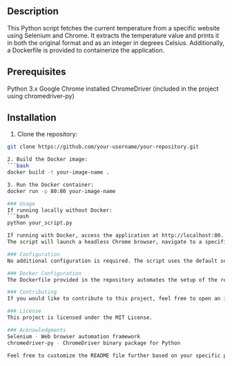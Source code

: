 ## Description
This Python script fetches the current temperature from a specific website using Selenium and Chrome. It extracts the temperature value and prints it in both the original format and as an integer in degrees Celsius. Additionally, a Dockerfile is provided to containerize the application.

## Prerequisites
Python 3.x
Google Chrome installed
ChromeDriver (included in the project using chromedriver-py)

## Installation
1. Clone the repository:
```bash
git clone https://github.com/your-username/your-repository.git

2. Build the Docker image:
```bash
docker build -t your-image-name .

3. Run the Docker container:
docker run -p 80:80 your-image-name

### Usage
If running locally without Docker:
```bash
python your_script.py

If running with Docker, access the application at http://localhost:80.
The script will launch a headless Chrome browser, navigate to a specific website, and extract the current temperature.

### Configuration
No additional configuration is required. The script uses the default settings for ChromeDriver.

### Docker Configuration
The Dockerfile provided in the repository automates the setup of the required dependencies and runs the Python script within a Docker container.

### Contributing
If you would like to contribute to this project, feel free to open an issue or submit a pull request.

### License
This project is licensed under the MIT License.

### Acknowledgments
Selenium - Web browser automation framework
chromedriver-py - ChromeDriver binary package for Python

Feel free to customize the README file further based on your specific project details and needs. Additionally, update the placeholders like [Your Project Title], [your-username], and [your-repository] with your actual project details.





